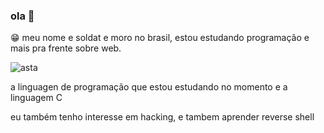 ### ola 👋
😁  meu nome e soldat e moro no brasil, estou estudando programação
e mais pra frente sobre web.

![asta](https://i.pinimg.com/originals/e1/2d/07/e12d07a38e76b1017a8de84b73f7b53f.gif)

a linguagen de programação que estou estudando no momento e a linguagem C

eu também tenho interesse em hacking, e tambem aprender reverse shell


